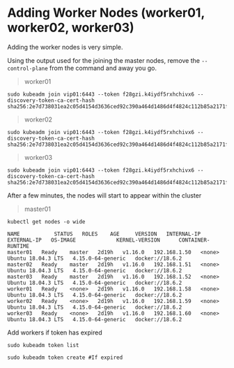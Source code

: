 # Adding Worker Nodes (worker01, worker02, worker03)

Adding the worker nodes is very simple.

Using the output used for the joining the master nodes, remove the `--control-plane` from the command and away you go.

> worker01

```shell
sudo kubeadm join vip01:6443 --token f28gzi.k4iydf5rxhchivx6 --discovery-token-ca-cert-hash sha256:2e7d738031ea2c05d4154d3636ced92c390a464d1486d4f4824c112b85a2171f
```

> worker02

```shell
sudo kubeadm join vip01:6443 --token f28gzi.k4iydf5rxhchivx6 --discovery-token-ca-cert-hash sha256:2e7d738031ea2c05d4154d3636ced92c390a464d1486d4f4824c112b85a2171f
```

> worker03

```shell
sudo kubeadm join vip01:6443 --token f28gzi.k4iydf5rxhchivx6 --discovery-token-ca-cert-hash sha256:2e7d738031ea2c05d4154d3636ced92c390a464d1486d4f4824c112b85a2171f
```

After a few minutes, the nodes will start to appear within the cluster

> master01

```shell
kubectl get nodes -o wide

NAME           STATUS   ROLES    AGE     VERSION   INTERNAL-IP    EXTERNAL-IP   OS-IMAGE             KERNEL-VERSION      CONTAINER-RUNTIME
master01   Ready    master   2d19h   v1.16.0   192.168.1.50   <none>        Ubuntu 18.04.3 LTS   4.15.0-64-generic   docker://18.6.2
master02   Ready    master   2d19h   v1.16.0   192.168.1.51   <none>        Ubuntu 18.04.3 LTS   4.15.0-64-generic   docker://18.6.2
master03   Ready    master   2d19h   v1.16.0   192.168.1.52   <none>        Ubuntu 18.04.3 LTS   4.15.0-64-generic   docker://18.6.2
worker01   Ready    <none>   2d19h   v1.16.0   192.168.1.58   <none>        Ubuntu 18.04.3 LTS   4.15.0-64-generic   docker://18.6.2
worker02   Ready    <none>   2d19h   v1.16.0   192.168.1.59   <none>        Ubuntu 18.04.3 LTS   4.15.0-64-generic   docker://18.6.2
worker03   Ready    <none>   2d19h   v1.16.0   192.168.1.60   <none>        Ubuntu 18.04.3 LTS   4.15.0-64-generic   docker://18.6.2
```

Add workers if token has expired

```shell
sudo kubeadm token list

sudo kubeadm token create #If expired


```

